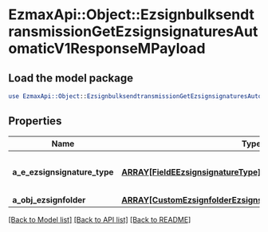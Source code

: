 # EzmaxApi::Object::EzsignbulksendtransmissionGetEzsignsignaturesAutomaticV1ResponseMPayload

## Load the model package
```perl
use EzmaxApi::Object::EzsignbulksendtransmissionGetEzsignsignaturesAutomaticV1ResponseMPayload;
```

## Properties
Name | Type | Description | Notes
------------ | ------------- | ------------- | -------------
**a_e_ezsignsignature_type** | [**ARRAY[FieldEEzsignsignatureType]**](FieldEEzsignsignatureType.md) | All eEzsignsignatureType contained in the response | 
**a_obj_ezsignfolder** | [**ARRAY[CustomEzsignfolderEzsignsignaturesAutomaticResponse]**](CustomEzsignfolderEzsignsignaturesAutomaticResponse.md) |  | 

[[Back to Model list]](../README.md#documentation-for-models) [[Back to API list]](../README.md#documentation-for-api-endpoints) [[Back to README]](../README.md)



